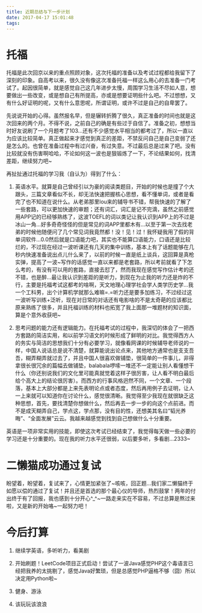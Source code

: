 ```yaml
---
title: 近期总结与下一步计划
date: 2017-04-17 15:01:48
tags:
---
```


# 托福

托福是此次回京以来的重点照顾对象，这次托福的准备以及考试过程都给我留下了深刻的印象。自高考以来，很久没有像这次准备托福一样这么用心的去准备一门考试了。起因很简单，就是感觉自己这几年进步太慢，周围学习生活不尽如人意，想要做出一些改变，或是想自己有所提高，亦或是想要证明些什么吧。不过想想，又有什么好证明的呢，又有什么意思呢，所谓证明，或许不过是自己的自卑罢了。

先说说开始的心得。虽然报名早，但是辗转折腾了很久，真正准备的时间也就是这次回来的两个月。不得不说，之前自己的确是有些过于自信了。准备之初，想想当时好友说刷了一个月题考了103...还有不少感觉水平相当的都考过了，所以一直以为应该比较简单。真正做起来才感觉到真正的差距，不禁反问自己是自己变弱了还是怎么的。也曾在准备过程中有过兴奋，有过失意。不过最后总是过来了吧。没有比较就没有伤害啊哈哈，不论如何这一波也是狠锻炼了一下，不论结果如何，找清差距，继续努力吧~

再扯扯通过托福的学习我（自认为）得到了什么：

1. 英语水平。就算是自己曾经引以为豪的阅读类题目，开始的时候也是撞了个大跟头，三篇文章看似不长，却无法快速把握核心思想，看不懂单词，或者是看完了也不知道在说什么。从老弟那里lou来的辅导书不错，帮我快速的了解了一些套路，可以更加快速的审题；还有词汇，词汇是记不完滴，虽然之前感觉用APP记的已经够熟练了，这波TOEFL的词以类记让我认识到APP上的不过是冰山一角...好多奇奇怪怪的但是常见的词APP里都木有...以至于第一次去找老弟的时候他随便问了几个常见词我竟然都！没！见！过！我怀疑我用了假的背单词软件...0.0然后就是口语能力吧，其实也不能算口语能力，口语还是比较烂的，不过现在经过一波听课还有几天的集中训练，基本上有了话题能够在几秒内快速准备说出点儿什么来了，以前的时候一直是纸上谈兵，这回算是真枪实弹，提高了一波~写作的话感觉一直以来都是老套路，所以考前就看了下怎么考的，有没有可以用的套路，直接去怼了，然而我现在感觉写作估计考的还不错，也是醉...最让我认识到差距的是听力，到现在为止我的听力还是炸的不行，主要是托福考试这都考的啥啊，天文地理心理学社会学人类学历史学...我一个工科男，出个计算机学就那么难嘛=.=听力还是要多加练习，不过经过这一波听写训练+泛听，现在对日常的对话还有电影啥的不是太奇葩的应该都比原来熟练了很多，并且托福训练的材料也拓宽了我上面那一堆题材的知识面，算是个意外收获吧~

2. 思考问题的能力还有逻辑能力。在托福考试的过程中，我深切的体会了一把西方套路的简洁实用，和以前学习语文的时候形成了鲜明的对比。我觉得西方人的务实与简洁的思想我们十分有必要学习，就像看网课的时候辅导老师说的一样，中国人说话总是说不清楚，就算能说出论点来，其他地方通常也是支支吾吾，糊弄糊弄就过去了，并且中国人很喜欢做铺垫，很简单的一件事儿，非得拿很长很冗余的篇幅去做铺垫，balabala啰嗦一堆还不一定能让别人看懂想干什么（你还别说我们的文化里可能真就觉着这样子很厉害，让人看不明白最后给个高大上的结论很厉害）。而西方的行事风格迥然不同，一个文章、一个段落，基本上大部分都是上来先表明论点或者态度，然后再用例子去证明，让人一上来就可以知道你在讨论什么，感觉很清晰。我觉得至少我现在就很缺乏这种思想，首先，要找清楚你想做什么，然后再去一步一步的向这个点前进。而不是成天糊弄自己，学点这，学点那，没有目的性，还想美其名曰“韬光养晦”、“全面发展”云云。我越来越感觉到找到自己想做什么十分重要。

英语是一项非常实用的技能，即使这次考试已经结束了，我觉得每天做一些必要的学习还是十分重要的。现在我的听力水平还很弱，以后要多听，多看剧...2333~

# 二懒猫成功通过复试

盼望着，盼望着，复试来了，心情更加紧张了~咳咳，回正题...我们家二懒猫终于如愿以偿的通过了复试！并且还是首选的那个最心仪的导师，热烈鼓掌！两年的付出终于有了回报，我也感到十分开心^_^~一路走来实在不容易，不过总算是熬过来啦，又是新的开始咯~一起努力吧！

# 今后打算

1. 继续学英语，多听听力，看美剧

2. 开始刷题！LeetCode项目正式启动！尝试了一波Java感觉PHP这个毒语言已经把我养的太挑剔了，感觉Java好繁琐，但是总感觉PHP逼格不够（囧）所以决定用Python啦~

3. 健身、游泳

4. 该玩玩该浪浪
